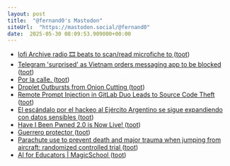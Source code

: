 ```yaml
---
layout: post
title:  "@fernand0's Mastodon"
siteUrl:  "https://mastodon.social/@fernand0"
date:  2025-05-30 08:09:53.909000+00:00
---
```

*  [lofi Archive radio 🎞️ beats to scan/read microfiche to ](https://www.youtube.com/live/aPg2V5RVh7) ([toot](https://mastodon.social/@fernand0/114595764234254603))
*  [Telegram &#39;surprised&#39; as Vietnam orders messaging app to be blocked   ](https://www.reuters.com/sustainability/society-equity/vietnam-acts-block-messaging-app-telegram-government-document-seen-by-reuters-2025-05-23/) ([toot](https://mastodon.social/@fernand0/114594183543241944))
*  [Por la calle. ](https://avecesunafoto.wordpress.com/2025/05/29/por-la-calle) ([toot](https://mastodon.social/@fernand0/114592396053464293))
*  [Droplet Outbursts from Onion Cutting ](https://arxiv.org/abs/2505.0601) ([toot](https://mastodon.social/@fernand0/114592210442139688))
*  [Remote Prompt Injection in GitLab Duo Leads to Source Code Theft ](https://simonwillison.net/2025/May/23/remote-prompt-injection-in-gitlab-duo) ([toot](https://mastodon.social/@fernand0/114591997816799007))
*  [El escándalo por el hackeo al Ejército Argentino se sigue expandiendo con datos sensibles ](https://www.elesquiu.com/nacionales/2025/5/20/el-escandalo-por-el-hackeo-al-ejercito-argentino-se-sigue-expandiendo-con-datos-sensibles-554754.htm) ([toot](https://mastodon.social/@fernand0/114591737478710989))
*  [Have I Been Pwned 2.0 is Now Live! ](https://www.troyhunt.com/have-i-been-pwned-2-0-is-now-live) ([toot](https://mastodon.social/@fernand0/114591605183991783))
*  [Guerrero protector ](https://www.flickr.com/photos/fernand0/54527436895) ([toot](https://mastodon.social/@fernand0/114591600026789865))
*  [Parachute use to prevent death and major trauma when jumping from aircraft: randomized controlled trial ](https://www.bmj.com/content/363/bmj.k509) ([toot](https://mastodon.social/@fernand0/114591370459202950))
*  [AI for Educators \| MagicSchool ](https://www.magicschool.ai) ([toot](https://mastodon.social/@fernand0/114591047804930356))

